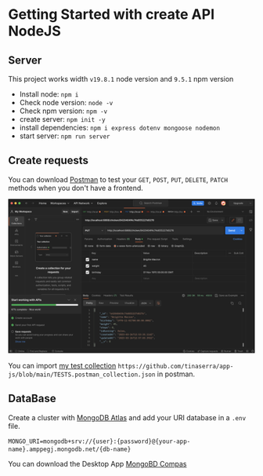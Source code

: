 <!-- L’objectif de ce challenge est de créer une API en Javascript (NodeJS)
Le webservice /chicken sera un CRUD avec les méthodes suivantes : GET /
POST / PUT / PATCH / DELETE

L’objet chicken est tel que :
name: String (required),
birthday: Date,
weight: Number (required),
steps: Number (default 0),
isRunning: Boolean (default false) Puis le webservice /chicken/run
augmentera la variable steps de 1.

Libre à toi d’utiliser la base de données et les frameworks de votre
choix.

Une documentation détaillée serait un plus !

BONUS : Ajouter un lien de chicken vers un autre objet comme farmyard ou
coop. -->

# Getting Started with create API NodeJS

## Server

This project works width `v19.8.1` node version and `9.5.1` npm version

* Install node: ```npm i```
* Check node version: ```node -v```
* Check npm version: ```npm -v```
* create server: ```npm init -y```
* install dependencies: ```npm i express dotenv mongoose nodemon```
* start server: ```npm run server```

## Create requests

You can download [Postman](https://www.postman.com/downloads/) to test your `GET`, `POST`, `PUT`, `DELETE`, `PATCH` methods when you don't have a frontend.

![example of creating request with postman](./links/postman-example.png)

You can import [my test collection](./TESTS.postman_collection.json) `https://github.com/tinaserra/app-js/blob/main/TESTS.postman_collection.json` in postman.

## DataBase

Create a cluster with [MongoDB Atlas](https://www.mongodb.com/cloud/atlas/register) and add your URI database in a `.env` file.

```
MONGO_URI=mongodb+srv://{user}:{password}@{your-app-name}.amppegj.mongodb.net/{db-name}
```

You can download the Desktop App [MongoBD Compas](https://www.mongodb.com/products/compass)
